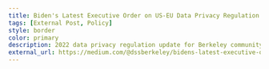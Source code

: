 ```yaml
---
title: Biden's Latest Executive Order on US-EU Data Privacy Regulation
tags: [External Post, Policy]
style: border
color: primary
description: 2022 data privacy regulation update for Berkeley community.
external_url: https://medium.com/@dssberkeley/bidens-latest-executive-order-on-us-eu-data-privacy-regulation-f9545a43ca7c
---
```

